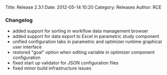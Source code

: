 Title: Release 2.3.1
Date: 2012-05-14 10:20
Category: Releases
Author: RCE


### Changelog

* added support for sorting in workflow data management browser
* added support for data export to Excel in parametric study component
* unified configuration tabs in parametric and optimizer runtime graphical user interface
* restored "goal" option when editing variable in optimizer component configuration
* fixed start up validator for JSON configuration files
* fixed minor build infrastructure issues 